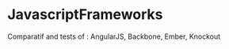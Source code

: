 JavascriptFrameworks
====================

Comparatif and tests of : AngularJS, Backbone, Ember, Knockout
